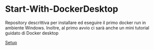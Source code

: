 # Start-With-DockerDesktop
<p>Repository descrittiva per installare ed eseguire il primo docker run in ambiente Windows.
Inoltre, al primo avvio ci sarà anche un mini tutorial guidato di Docker desktop</p>

<a href="https://github.com/Felice-Copp56/Start-With-DockerDesktop/edit/main/Setup.md">Setup</a>

